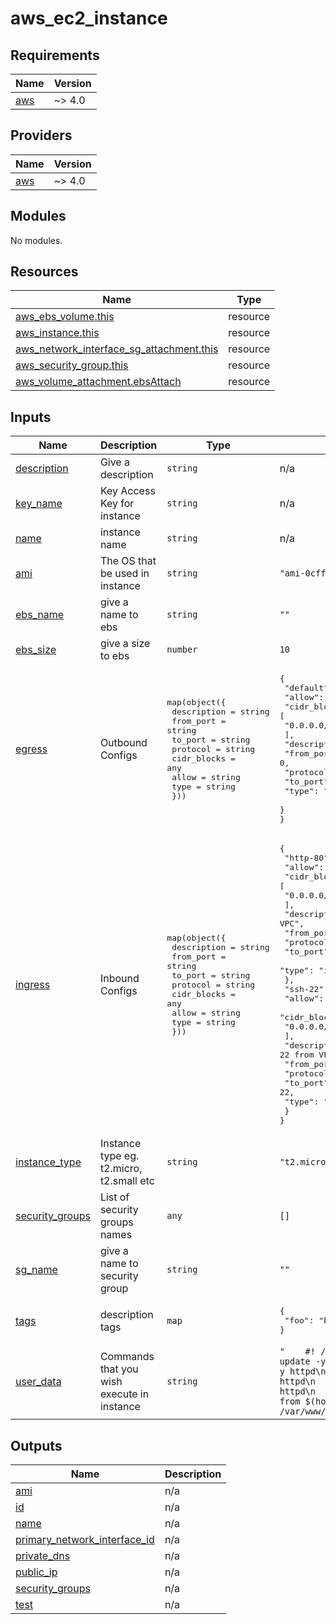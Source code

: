 # aws_ec2_instance

<!-- BEGIN_TF_DOCS -->
## Requirements

| Name | Version |
|------|---------|
| <a name="requirement_aws"></a> [aws](#requirement\_aws) | ~> 4.0 |

## Providers

| Name | Version |
|------|---------|
| <a name="provider_aws"></a> [aws](#provider\_aws) | ~> 4.0 |

## Modules

No modules.

## Resources

| Name | Type |
|------|------|
| [aws_ebs_volume.this](https://registry.terraform.io/providers/hashicorp/aws/latest/docs/resources/ebs_volume) | resource |
| [aws_instance.this](https://registry.terraform.io/providers/hashicorp/aws/latest/docs/resources/instance) | resource |
| [aws_network_interface_sg_attachment.this](https://registry.terraform.io/providers/hashicorp/aws/latest/docs/resources/network_interface_sg_attachment) | resource |
| [aws_security_group.this](https://registry.terraform.io/providers/hashicorp/aws/latest/docs/resources/security_group) | resource |
| [aws_volume_attachment.ebsAttach](https://registry.terraform.io/providers/hashicorp/aws/latest/docs/resources/volume_attachment) | resource |

## Inputs

| Name | Description | Type | Default | Required |
|------|-------------|------|---------|:--------:|
| <a name="input_description"></a> [description](#input\_description) | Give a description | `string` | n/a | yes |
| <a name="input_key_name"></a> [key\_name](#input\_key\_name) | Key Access Key for instance | `string` | n/a | yes |
| <a name="input_name"></a> [name](#input\_name) | instance name | `string` | n/a | yes |
| <a name="input_ami"></a> [ami](#input\_ami) | The OS that be used in instance | `string` | `"ami-0cff7528ff583bf9a"` | no |
| <a name="input_ebs_name"></a> [ebs\_name](#input\_ebs\_name) | give a name to ebs | `string` | `""` | no |
| <a name="input_ebs_size"></a> [ebs\_size](#input\_ebs\_size) | give a size to ebs | `number` | `10` | no |
| <a name="input_egress"></a> [egress](#input\_egress) | Outbound Configs | <pre>map(object({<br>    description = string<br>    from_port   = string<br>    to_port     = string<br>    protocol    = string<br>    cidr_blocks = any<br>    allow       = string<br>    type        = string<br>  }))</pre> | <pre>{<br>  "default": {<br>    "allow": "true",<br>    "cidr_blocks": [<br>      "0.0.0.0/0"<br>    ],<br>    "description": "default",<br>    "from_port": 0,<br>    "protocol": "-1",<br>    "to_port": 0,<br>    "type": "egress"<br>  }<br>}</pre> | no |
| <a name="input_ingress"></a> [ingress](#input\_ingress) | Inbound Configs | <pre>map(object({<br>    description = string<br>    from_port   = string<br>    to_port     = string<br>    protocol    = string<br>    cidr_blocks = any<br>    allow       = string<br>    type        = string<br>  }))</pre> | <pre>{<br>  "http-80": {<br>    "allow": "true",<br>    "cidr_blocks": [<br>      "0.0.0.0/0"<br>    ],<br>    "description": "Allow port 80 from VPC",<br>    "from_port": 80,<br>    "protocol": "tcp",<br>    "to_port": 80,<br>    "type": "ingress"<br>  },<br>  "ssh-22": {<br>    "allow": "true",<br>    "cidr_blocks": [<br>      "0.0.0.0/0"<br>    ],<br>    "description": "Allow port 22 from VPC",<br>    "from_port": 22,<br>    "protocol": "tcp",<br>    "to_port": 22,<br>    "type": "ingress"<br>  }<br>}</pre> | no |
| <a name="input_instance_type"></a> [instance\_type](#input\_instance\_type) | Instance type eg. t2.micro, t2.small etc | `string` | `"t2.micro"` | no |
| <a name="input_security_groups"></a> [security\_groups](#input\_security\_groups) | List of security groups names | `any` | `[]` | no |
| <a name="input_sg_name"></a> [sg\_name](#input\_sg\_name) | give a name to security group | `string` | `""` | no |
| <a name="input_tags"></a> [tags](#input\_tags) | description tags | `map` | <pre>{<br>  "foo": "bar"<br>}</pre> | no |
| <a name="input_user_data"></a> [user\_data](#input\_user\_data) | Commands that you wish execute in instance | `string` | `"    #! /bin/bash\n    sudo yum update -y\n    sudo yum install -y httpd\n    systemctl start httpd\n    systemctl enable httpd\n    echo \"<h1>Hello world  from $(hostname -f) </h1>\" > /var/www/html/index.html\n"` | no |

## Outputs

| Name | Description |
|------|-------------|
| <a name="output_ami"></a> [ami](#output\_ami) | n/a |
| <a name="output_id"></a> [id](#output\_id) | n/a |
| <a name="output_name"></a> [name](#output\_name) | n/a |
| <a name="output_primary_network_interface_id"></a> [primary\_network\_interface\_id](#output\_primary\_network\_interface\_id) | n/a |
| <a name="output_private_dns"></a> [private\_dns](#output\_private\_dns) | n/a |
| <a name="output_public_ip"></a> [public\_ip](#output\_public\_ip) | n/a |
| <a name="output_security_groups"></a> [security\_groups](#output\_security\_groups) | n/a |
| <a name="output_test"></a> [test](#output\_test) | n/a |
<!-- END_TF_DOCS -->